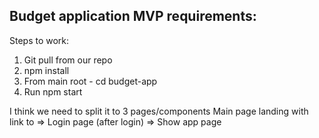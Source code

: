 ## Budget application MVP requirements:  

Steps to work:
1. Git pull from our repo
2. npm install
3. From main root - cd budget-app
5. Run npm start


I think we need to split it to 3 pages/components
Main page landing with link to =>
Login page (after login) =>
Show app page